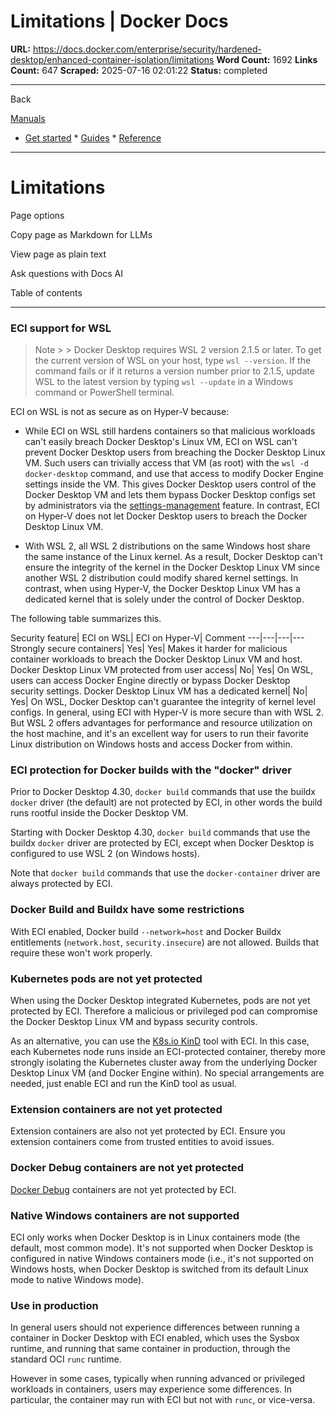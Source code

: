 # Limitations | Docker Docs

**URL:** https://docs.docker.com/enterprise/security/hardened-desktop/enhanced-container-isolation/limitations
**Word Count:** 1692
**Links Count:** 647
**Scraped:** 2025-07-16 02:01:22
**Status:** completed

---

Back

[Manuals](https://docs.docker.com/manuals/)

  * [Get started](https://docs.docker.com/get-started/)   * [Guides](https://docs.docker.com/guides/)   * [Reference](https://docs.docker.com/reference/)

* * *

# Limitations

Page options

Copy page as Markdown for LLMs

View page as plain text

Ask questions with Docs AI

Table of contents

* * *

### ECI support for WSL

> Note >  > Docker Desktop requires WSL 2 version 2.1.5 or later. To get the current version of WSL on your host, type `wsl --version`. If the command fails or if it returns a version number prior to 2.1.5, update WSL to the latest version by typing `wsl --update` in a Windows command or PowerShell terminal.

ECI on WSL is not as secure as on Hyper-V because:

  * While ECI on WSL still hardens containers so that malicious workloads can't easily breach Docker Desktop's Linux VM, ECI on WSL can't prevent Docker Desktop users from breaching the Docker Desktop Linux VM. Such users can trivially access that VM \(as root\) with the `wsl -d docker-desktop` command, and use that access to modify Docker Engine settings inside the VM. This gives Docker Desktop users control of the Docker Desktop VM and lets them bypass Docker Desktop configs set by administrators via the [settings-management](https://docs.docker.com/enterprise/security/hardened-desktop/settings-management/) feature. In contrast, ECI on Hyper-V does not let Docker Desktop users to breach the Docker Desktop Linux VM.

  * With WSL 2, all WSL 2 distributions on the same Windows host share the same instance of the Linux kernel. As a result, Docker Desktop can't ensure the integrity of the kernel in the Docker Desktop Linux VM since another WSL 2 distribution could modify shared kernel settings. In contrast, when using Hyper-V, the Docker Desktop Linux VM has a dedicated kernel that is solely under the control of Docker Desktop.

The following table summarizes this.

Security feature| ECI on WSL| ECI on Hyper-V| Comment   ---|---|---|---   Strongly secure containers| Yes| Yes| Makes it harder for malicious container workloads to breach the Docker Desktop Linux VM and host.   Docker Desktop Linux VM protected from user access| No| Yes| On WSL, users can access Docker Engine directly or bypass Docker Desktop security settings.   Docker Desktop Linux VM has a dedicated kernel| No| Yes| On WSL, Docker Desktop can't guarantee the integrity of kernel level configs.      In general, using ECI with Hyper-V is more secure than with WSL 2. But WSL 2 offers advantages for performance and resource utilization on the host machine, and it's an excellent way for users to run their favorite Linux distribution on Windows hosts and access Docker from within.

### ECI protection for Docker builds with the "docker" driver

Prior to Docker Desktop 4.30, `docker build` commands that use the buildx `docker` driver \(the default\) are not protected by ECI, in other words the build runs rootful inside the Docker Desktop VM.

Starting with Docker Desktop 4.30, `docker build` commands that use the buildx `docker` driver are protected by ECI, except when Docker Desktop is configured to use WSL 2 \(on Windows hosts\).

Note that `docker build` commands that use the `docker-container` driver are always protected by ECI.

### Docker Build and Buildx have some restrictions

With ECI enabled, Docker build `--network=host` and Docker Buildx entitlements \(`network.host`, `security.insecure`\) are not allowed. Builds that require these won't work properly.

### Kubernetes pods are not yet protected

When using the Docker Desktop integrated Kubernetes, pods are not yet protected by ECI. Therefore a malicious or privileged pod can compromise the Docker Desktop Linux VM and bypass security controls.

As an alternative, you can use the [K8s.io KinD](https://kind.sigs.k8s.io/) tool with ECI. In this case, each Kubernetes node runs inside an ECI-protected container, thereby more strongly isolating the Kubernetes cluster away from the underlying Docker Desktop Linux VM \(and Docker Engine within\). No special arrangements are needed, just enable ECI and run the KinD tool as usual.

### Extension containers are not yet protected

Extension containers are also not yet protected by ECI. Ensure you extension containers come from trusted entities to avoid issues.

### Docker Debug containers are not yet protected

[Docker Debug](https://docs.docker.com/reference/cli/docker/debug/) containers are not yet protected by ECI.

### Native Windows containers are not supported

ECI only works when Docker Desktop is in Linux containers mode \(the default, most common mode\). It's not supported when Docker Desktop is configured in native Windows containers mode \(i.e., it's not supported on Windows hosts, when Docker Desktop is switched from its default Linux mode to native Windows mode\).

### Use in production

In general users should not experience differences between running a container in Docker Desktop with ECI enabled, which uses the Sysbox runtime, and running that same container in production, through the standard OCI `runc` runtime.

However in some cases, typically when running advanced or privileged workloads in containers, users may experience some differences. In particular, the container may run with ECI but not with `runc`, or vice-versa.